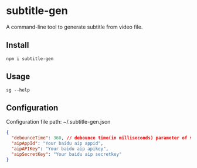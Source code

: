 # subtitle-gen

A command-line tool to generate subtitle from video file. 

## Install

``` shell
npm i subtitle-gen
```

## Usage

``` shell
sg --help
```

## Configuration

Configuration file path: ~/.subtitle-gen.json

``` json
{
  "debounceTime": 360, // debounce time(in milliseconds) parameter of voice action detection.
  "aipAppId": "Your baidu aip appid",
  "aipAPIKey": "Your baidu aip apikey",
  "aipSecretKey": "Your baidu aip secretkey"
}
```